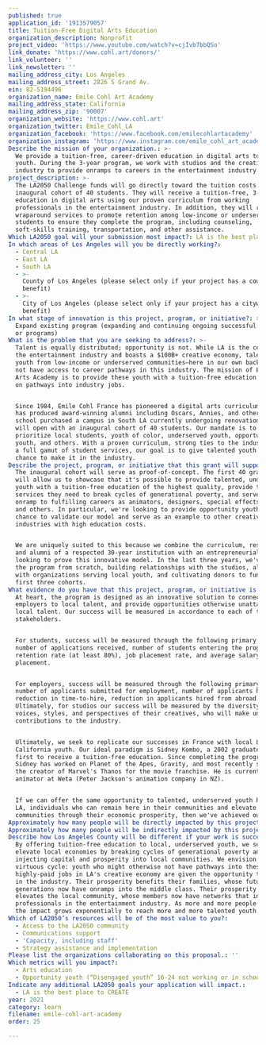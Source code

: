 ```yaml
---
published: true
application_id: '1913579057'
title: Tuition-Free Digital Arts Education
organization_description: Nonprofit
project_video: 'https://www.youtube.com/watch?v=cjIvb7bbQSo'
link_donate: 'https://www.cohl.art/donors/'
link_volunteer: ''
link_newsletter: ''
mailing_address_city: Los Angeles
mailing_address_street: 2826 S Grand Av.
ein: 82-5194496
organization_name: Emile Cohl Art Academy
mailing_address_state: California
mailing_address_zip: '90007'
organization_website: 'https://www.cohl.art'
organization_twitter: Emile_Cohl_LA
organization_facebook: 'https://www.facebook.com/emilecohlartacademy'
organization_instagram: 'https://www.instagram.com/emile_cohl_art_academy/'
Describe the mission of your organization.: >-
  We provide a tuition-free, career-driven education in digital arts to talented
  youth. During the 3-year program, we work with studios and the creative
  industry to provide onramps to careers in the entertainment industry.
project_description: >-
  The LA2050 Challenge funds will go directly toward the tuition costs of our
  inaugural cohort of 40 students. They will receive a tuition-free, 3-year
  education in digital arts using our proven curriculum from working
  professionals in the entertainment industry. In addition, they will receive
  wraparound services to promote retention among low-income or underserved
  students to ensure they complete the program, including counseling,
  soft-skills training, transportation, and other assistance.
Which LA2050 goal will your submission most impact?: LA is the best place to LEARN
In which areas of Los Angeles will you be directly working?:
  - Central LA
  - East LA
  - South LA
  - >-
    County of Los Angeles (please select only if your project has a countywide
    benefit)
  - >-
    City of Los Angeles (please select only if your project has a citywide
    benefit)
In what stage of innovation is this project, program, or initiative?: >-
  Expand existing program (expanding and continuing ongoing successful projects
  or programs)
What is the problem that you are seeking to address?: >-
  Talent is equally distributed; opportunity is not. While LA is the center of
  the entertainment industry and boasts a $100B+ creative economy, talented
  youth from low-income or underserved communities—here in our own backyards—do
  not have access to career pathways in this industry. The mission of Emile Cohl
  Arts Academy is to provide these youth with a tuition-free education focused
  on pathways into industry jobs.


  Since 1984, Emile Cohl France has pioneered a digital arts curriculum which
  has produced award-winning alumni including Oscars, Annies, and others. The
  school purchased a campus in South LA currently undergoing renovation, and
  will open with an inaugural cohort of 40 students. Our mandate is to
  prioritize local students, youth of color, underserved youth, opportunity
  youth, and others. With a proven curriculum, strong ties to the industry, and
  a full gamut of student services, our goal is to give talented youth a strong
  chance to make it in the industry.
Describe the project, program, or initiative that this grant will support to address the problem identified.: >-
  The inaugural cohort will serve as proof-of-concept. The first 40 graduates
  will allow us to showcase that it's possible to provide talented, underserved
  youth with a tuition-free education of the highest quality, provide them the
  services they need to break cycles of generational poverty, and serve as an
  onramp to fulfilling careers as animators, designers, special effects artists,
  and others. In particular, we're looking to provide opportunity youth with a
  chance to validate our model and serve as an example to other creative
  industries with high education costs.


  We are uniquely suited to this because we combine the curriculum, resources,
  and alumni of a respected 30-year institution with an entrepreneurial staff
  looking to prove this innovative model. In the last three years, we've built
  the program from scratch, building relationships with the studios, alliances
  with organizations serving local youth, and cultivating donors to fund the
  first three cohorts.
What evidence do you have that this project, program, or initiative is or will be successful, and how will you define and measure success?: >-
  At heart, the program is designed as an innovative solution to connect
  employers to local talent, and provide opportunities otherwise unattainable to
  local talent. Our success will be measured in accordance to each of these
  stakeholders.


  For students, success will be measured through the following primary KPIs:
  number of applications received, number of students entering the program,
  retention rate (at least 80%), job placement rate, and average salary at
  placement. 


  For employers, success will be measured through the following primary KPIs:
  number of applicants submitted for employment, number of applicants hired,
  reduction in time-to-hire, reduction in applicants hired from abroad.
  Ultimately, for studios our success will be measured by the diversity of
  voices, styles, and perspectives of their creatives, who will make unique
  contributions to the industry.


  Ultimately, we seek to replicate our successes in France with local LA and
  California youth. Our ideal paradigm is Sidney Kombo, a 2002 graduate and the
  first to receive a tuition-free education. Since completing the program,
  Sidney has worked on Planet of the Apes, Gravity, and most recently served as
  the creator of Marvel's Thanos for the movie franchise. He is currently senior
  animator at Weta (Peter Jackson's animation company in NZ).


  If we can offer the same opportunity to talented, underserved youth here in
  LA, individuals who can remain here in their communities and elevate these
  communities through their economic prosperity, then we've achieved our vision.
Approximately how many people will be directly impacted by this project, program, or initiative?: '40'
Approximately how many people will be indirectly impacted by this project, program, or initiative?: '1000'
Describe how Los Angeles County will be different if your work is successful.: >-
  By offering tuition-free education to local, underserved youth, we seek to
  elevate local economies by breaking cycles of generational poverty and
  injecting capital and prosperity into local communities. We envision this as a
  virtuous cycle: youth who might otherwise not have pathways into these
  highly-paid jobs in LA's creative economy are given the opportunity to thrive
  in the industry. Their prosperity benefits their families, whose future
  generations now have onramps into the middle class. Their prosperity in turn
  elevates the local community, whose members now have networks that include
  professionals in the entertainment industry. As more and more people benefit,
  the impact grows exponentially to reach more and more talented youth.
Which of LA2050’s resources will be of the most value to you?:
  - Access to the LA2050 community
  - Communications support
  - 'Capacity, including staff'
  - Strategy assistance and implementation
Please list the organizations collaborating on this proposal.: ''
Which metrics will you impact?:
  - Arts education
  - Opportunity youth (“Disengaged youth” 16-24 not working or in school)
Indicate any additional LA2050 goals your application will impact.:
  - LA is the best place to CREATE
year: 2021
category: learn
filename: emile-cohl-art-academy
order: 25

---
```


